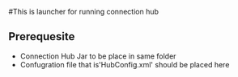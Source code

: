 #This is launcher for running connection hub
## Prerequesite 
* Connection Hub Jar to be place in same folder 
* Confugration file that is'HubConfig.xml' should be placed here
